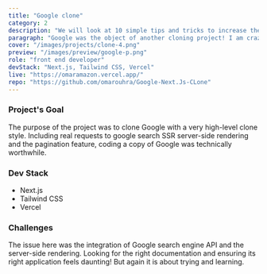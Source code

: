 ```yaml
---
title: "Google clone"
category: 2
description: "We will look at 10 simple tips and tricks to increase the speed of your code when writing JS"
paragraph: "Google was the object of another cloning project! I am crazy about crafting innovative products. That's obvious! All good developers seek creativity.  However, The Best Ones invest in BOTH: creativity & Technical Competence. if you're in the same industry, this will truly brighten your Learning path!"
cover: "/images/projects/clone-4.png"
preview: "/images/preview/google-p.png"
role: "front end developer"
devStack: "Next.js, Tailwind CSS, Vercel"
live: "https://omaramazon.vercel.app/"
repo: "https://github.com/omarouhra/Google-Next.Js-CLone"
---
```


### Project's Goal

The purpose of the project was to clone Google with a very high-level clone style. Including real requests to google search SSR server-side rendering and the pagination feature, coding a copy of Google was technically worthwhile.

### Dev Stack

- Next.js
- Tailwind CSS
- Vercel

### Challenges

The issue here was the integration of Google search engine API and the server-side rendering. Looking for the right documentation and ensuring its right application feels daunting! But again it is about trying and learning.
